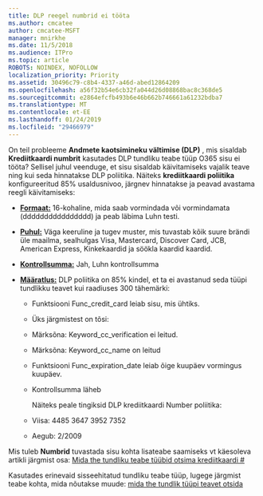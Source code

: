 ```yaml
---
title: DLP reegel numbrid ei tööta
ms.author: cmcatee
author: cmcatee-MSFT
manager: mnirkhe
ms.date: 11/5/2018
ms.audience: ITPro
ms.topic: article
ROBOTS: NOINDEX, NOFOLLOW
localization_priority: Priority
ms.assetid: 30496c79-c8b4-4337-a46d-abed12864209
ms.openlocfilehash: a56f32b54e6cb32fa044d26d08868bac8c368de5
ms.sourcegitcommit: e2864efcfb493b6e46b662b746661a61232bdba7
ms.translationtype: MT
ms.contentlocale: et-EE
ms.lasthandoff: 01/24/2019
ms.locfileid: "29466979"
---
```

On teil probleeme **Andmete kaotsimineku vältimise (DLP)** , mis sisaldab **Krediitkaardi numbrit** kasutades DLP tundliku teabe tüüp O365 sisu ei tööta? Sellisel juhul veenduge, et sisu sisaldab käivitamiseks vajalik teave ning kui seda hinnatakse DLP poliitika. Näiteks **krediitkaardi poliitika** konfigureeritud 85% usaldusnivoo, järgnev hinnatakse ja peavad avastama reegli käivitamiseks: 
  
- **[Formaat:](https://docs.microsoft.com/en-us/office365/securitycompliance/what-the-sensitive-information-types-look-for#format-19)** 16-kohaline, mida saab vormindada või vormindamata (dddddddddddddddd) ja peab läbima Luhn testi. 
    
- **[Puhul:](https://docs.microsoft.com/en-us/office365/securitycompliance/what-the-sensitive-information-types-look-for#pattern-19)** Väga keeruline ja tugev muster, mis tuvastab kõik suure brändi üle maailma, sealhulgas Visa, Mastercard, Discover Card, JCB, American Express, Kinkekaardid ja söökla kaardid kaardid. 
    
- **[Kontrollsumma:](https://docs.microsoft.com/en-us/office365/securitycompliance/what-the-sensitive-information-types-look-for#checksum-19)** Jah, Luhn kontrollsumma 
    
- **[Määratlus:](https://docs.microsoft.com/en-us/office365/securitycompliance/what-the-sensitive-information-types-look-for#definition-19)** DLP poliitika on 85% kindel, et ta ei avastanud seda tüüpi tundlikku teavet kui raadiuses 300 tähemärki: 
    
  - Funktsiooni Func_credit_card leiab sisu, mis ühtiks.
    
  - Üks järgmistest on tõsi: 
    
  - Märksõna: Keyword_cc_verification ei leitud.
    
  - Märksõna: Keyword_cc_name on leitud
    
  - Funktsiooni Func_expiration_date leiab õige kuupäev vormingus kuupäev.
    
  - Kontrollsumma läheb
    
    Näiteks peale tingiksid DLP krediitkaardi Number poliitika:
    
  - Viisa: 4485 3647 3952 7352 
    
  - Aegub: 2/2009
    
Mis tuleb **Numbrid** tuvastada sisu kohta lisateabe saamiseks vt käesoleva artikli järgmist osa: [Mida the tundliku teabe tüübid otsima krediitkaardi #](https://docs.microsoft.com/en-us/office365/securitycompliance/what-the-sensitive-information-types-look-for#credit-card-number)
  
Kasutades erinevaid sisseehitatud tundliku teabe tüüp, lugege järgmist teabe kohta, mida nõutakse muude: [mida the tundlik tüüpi teavet otsida](https://docs.microsoft.com/en-us/office365/securitycompliance/what-the-sensitive-information-types-look-for)
  

